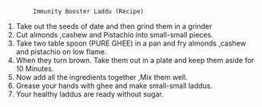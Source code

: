             Immunity Booster Laddu (Recipe)
1.  Take out the seeds of date and then grind them in a grinder
2.  Cut almonds ,cashew and Pistachio into small-small pieces.
3.  Take two table spoon (PURE GHEE) in a pan and fry almonds ,cashew and pistachio on low flame.
4.  When they turn brown. Take them out in a plate and keep them aside for 10 Minutes.
5.  Now add all the ingredients together ,Mix them well.
6.  Grease your hands with ghee and make small-small laddus.
7.  Your healthy laddus are ready without sugar.